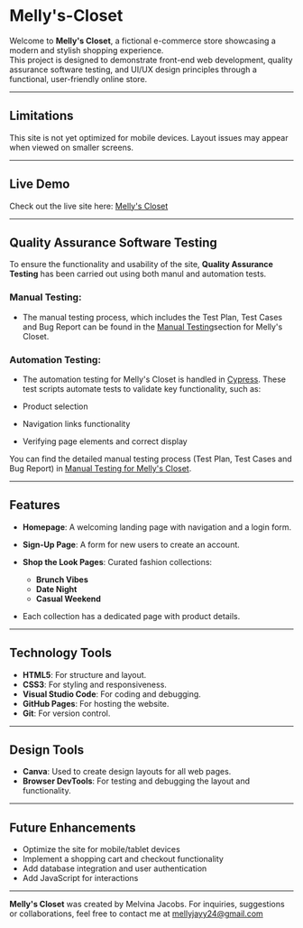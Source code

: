 # Melly's-Closet

Welcome to **Melly's Closet**, a fictional e-commerce store showcasing a modern and stylish shopping experience.  
This project is designed to demonstrate front-end web development, quality assurance software testing, and UI/UX 
design principles through a functional, user-friendly online store.

---

## Limitations

This site is not yet optimized for mobile devices. Layout issues may appear when viewed on smaller screens.

---

## Live Demo

Check out the live site here: [Melly's Closet](https://mjacobs1341.github.io/Mellys-Closet/)

---

## Quality Assurance Software Testing

To ensure the functionality and usability of the site, **Quality Assurance Testing** has been carried out using both manul and automation tests.

### Manual Testing:

- The manual testing process, which includes the Test Plan, Test Cases and Bug Report can be found in the [Manual Testing](https://github.com/mjacobs1341/Mellys-Closet/tree/main/manual-testing)section for Melly's Closet.

### Automation Testing:
- The automation testing for Melly's Closet is handled in [Cypress](https://github.com/mjacobs1341/Mellys-Closet/tree/main/automation-testing/cypress/e2e). These test scripts automate tests to validate key functionality, such as:

- Product selection
- Navigation links functionality
- Verifying page elements and correct display

 You can find the detailed manual testing process (Test Plan, Test Cases and Bug Report) in [Manual Testing for Melly's Closet](https://github.com/mjacobs1341/Mellys-Closet/tree/main/manual-testing).

---

## Features

- **Homepage**: A welcoming landing page with navigation and a login form.
- **Sign-Up Page**: A form for new users to create an account.
- **Shop the Look Pages**: Curated fashion collections:
  
    - **Brunch Vibes**
    - **Date Night**
    - **Casual Weekend**
      
- Each collection has a dedicated page with product details.

---

## Technology Tools

- **HTML5**: For structure and layout.  
- **CSS3**: For styling and responsiveness.  
- **Visual Studio Code**: For coding and debugging.  
- **GitHub Pages**: For hosting the website.  
- **Git**: For version control.  

---

## Design Tools

- **Canva**: Used to create design layouts for all web pages.  
- **Browser DevTools**: For testing and debugging the layout and functionality.

---

## Future Enhancements

- Optimize the site for mobile/tablet devices
- Implement a shopping cart and checkout functionality
- Add database integration and user authentication
- Add JavaScript for interactions

---

**Melly's Closet** was created by Melvina Jacobs.
For inquiries, suggestions or collaborations, feel free to contact me at mellyjayy24@gmail.com
